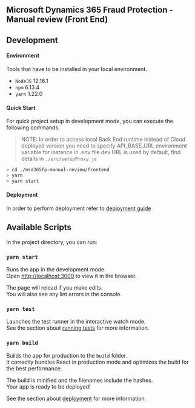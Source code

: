 ## Microsoft Dynamics 365 Fraud Protection - Manual review (Front End)

## Development

#### Environment
Tools that have to be installed in your local environment.

- `NodeJS` 12.16.1
- `npm` 6.13.4
- `yarn` 1.22.0

#### Quick Start
For quick project setup in development mode, you can execute the following commands. 

> NOTE:
> In order to access local Back End runtime instead of Cloud deployed version
> you need to specify API_BASE_URL environment variable for instance in .env file
> dev URL is used by default, find details in `./src/setupProxy.js`

```sh
> cd ./msd365fp-manual-review/frontend
> yarn
> yarn start
```

#### Deployment
In order to perform deployment refer to [deployment guide](../arm/README.md) 

## Available Scripts

In the project directory, you can run:

### `yarn start`

Runs the app in the development mode.<br />
Open [http://localhost:3000](http://localhost:3000) to view it in the browser.

The page will reload if you make edits.<br />
You will also see any lint errors in the console.

### `yarn test`

Launches the test runner in the interactive watch mode.<br />
See the section about [running tests](https://facebook.github.io/create-react-app/docs/running-tests) for more information.

### `yarn build`

Builds the app for production to the `build` folder.<br />
It correctly bundles React in production mode and optimizes the build for the best performance.

The build is minified and the filenames include the hashes.<br />
Your app is ready to be deployed!

See the section about [deployment](https://facebook.github.io/create-react-app/docs/deployment) for more information.

